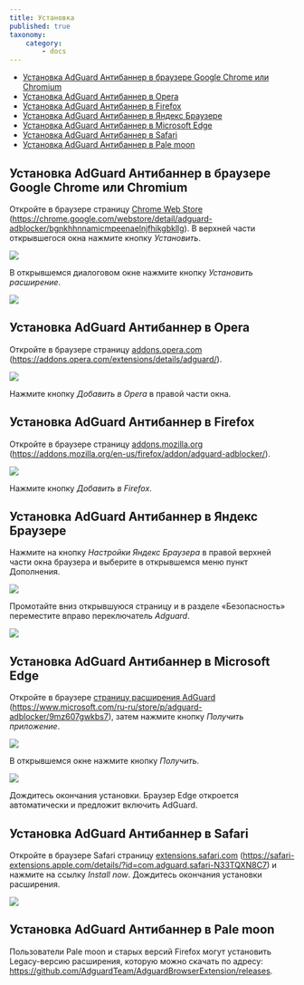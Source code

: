 ```yaml
---
title: Установка
published: true
taxonomy:
    category:
        - docs
---
```


* <a href="#t1">Установка AdGuard Антибаннер в браузере Google Chrome или Chromium</a>
* <a href="#t2">Установка AdGuard Антибаннер в Opera</a>
* <a href="#t3">Установка AdGuard Антибаннер в Firefox</a>
* <a href="#t4">Установка AdGuard Антибаннер в Яндекс Браузере</a>
* <a href="#t5">Установка AdGuard Антибаннер в Microsoft Edge</a>
* <a href="#t6">Установка AdGuard Антибаннер в Safari</a>
* <a href="#t7">Установка AdGuard Антибаннер в Pale moon</a>

<a name="t1"></a>
##  Установка AdGuard Антибаннер в браузере Google Chrome или Chromium

Откройте в браузере страницу [Chrome Web Store](https://chrome.google.com/webstore/detail/adguard-adblocker/bgnkhhnnamicmpeenaelnjfhikgbkllg) (<https://chrome.google.com/webstore/detail/adguard-adblocker/bgnkhhnnamicmpeenaelnjfhikgbkllg>). В верхней части открывшегося окна нажмите кнопку _Установить_. 

![](Chrome_01_ru.png)

В открывшемся диалоговом окне нажмите кнопку _Установить расширение_.

![](Chrome_02_ru.png)

<a name="t2"></a>
## Установка AdGuard Антибаннер в Opera

Откройте в браузере страницу  [addons.opera.com](https://addons.opera.com/extensions/details/adguard/) (<https://addons.opera.com/extensions/details/adguard/>).

![](Opera_01_RU.png)

Нажмите кнопку _Добавить в Opera_ в правой части окна.

<a name="t3"></a>
## Установка AdGuard Антибаннер в Firefox

Откройте в браузере страницу [addons.mozilla.org](https://addons.mozilla.org/en-us/firefox/addon/adguard-adblocker/) (<https://addons.mozilla.org/en-us/firefox/addon/adguard-adblocker/>).

![](Firefox_01_RU.png)

Нажмите кнопку _Добавить в Firefox_.

<a name="t4"></a>
## Установка AdGuard Антибаннер в Яндекс Браузере

Нажмите на кнопку _Настройки Яндекс Браузера_ в правой верхней части окна браузера и выберите в открывшемся меню пункт Дополнения.

![](Yandex_01_RU.png)

Промотайте вниз открывшуюся страницу и в разделе «Безопасность» переместите вправо переключатель _Adguard_.

![](Yandex_02_RU.png)

<a name="t5"></a>
## Установка AdGuard Антибаннер в Microsoft Edge

Откройте в браузере [страницу расширения AdGuard](https://www.microsoft.com/ru-ru/store/p/adguard-adblocker/9mz607gwkbs7) (<https://www.microsoft.com/ru-ru/store/p/adguard-adblocker/9mz607gwkbs7>), затем нажмите кнопку _Получить приложение_. 

![](Edge_01_RUS.png)

В открывшемся окне нажмите кнопку _Получить_.

![](Edge_02_RUS.png)

Дождитесь окончания установки. Браузер Edge откроется автоматически и предложит включить AdGuard. 

<a name="t6"></a>
## Установка AdGuard Антибаннер в Safari

Откройте в браузере Safari страницу [extensions.safari.com](https://safari-extensions.apple.com/details/?id=com.adguard.safari-N33TQXN8C7) (<https://safari-extensions.apple.com/details/?id=com.adguard.safari-N33TQXN8C7>) и нажмите на ссылку _Install now_. Дождитесь окончания установки расширения.

![](safari.png)

<a name="t7"></a>
## Установка AdGuard Антибаннер в Pale moon

Пользователи Pale moon и старых версий Firefox могут установить Legacy-версию расширения, которую можно скачать по адресу: <https://github.com/AdguardTeam/AdguardBrowserExtension/releases>. 